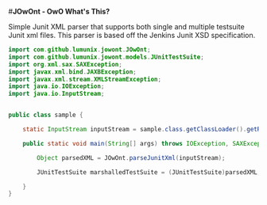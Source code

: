 #**JOwOnt - OwO What's This?**

Simple Junit XML parser that supports both single and multiple testsuite Junit xml files. This parser is based off the Jenkins Junit XSD specification.

```java
import com.github.lumunix.jowont.JOwOnt;
import com.github.lumunix.jowont.models.JUnitTestSuite;
import org.xml.sax.SAXException;
import javax.xml.bind.JAXBException;
import javax.xml.stream.XMLStreamException;
import java.io.IOException;
import java.io.InputStream;


public class sample {

    static InputStream inputStream = sample.class.getClassLoader().getResourceAsStream("junit.xml");

    public static void main(String[] args) throws IOException, SAXException, XMLStreamException, JAXBException {

        Object parsedXML = JOwOnt.parseJunitXml(inputStream);

        JUnitTestSuite marshalledTestSuite = (JUnitTestSuite)parsedXML;

    }
}

```
